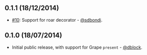 0.1.1 (18/12/2014)
------------------

* [#10](https://github.com/dblock/grape-roar/pull/10): Support for roar decorator - [@sdbondi](https://github.com/sdbondi).

0.1.0 (18/07/2014)
------------------

* Initial public release, with support for Grape `present` - [@dblock](https://github.com/dblock).
